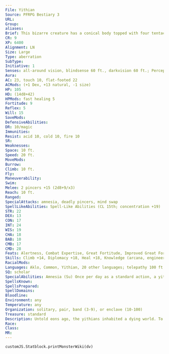 ```yaml
---
File: Yithian
Source: PFRPG Bestiary 3
URL: 
Group: 
aliases: 
Brief: This bizarre creature has a conical body topped with four tentacles tipped with pincers, tubes, and a tentacled, spherical head.
CR: 9
XP: 6400
Alignment: LN
Size: Large
Type: aberration
SubType: 
Initiative: 1
Senses: all-around vision, blindsense 60 ft., darkvision 60 ft.; Perception +25
Aura: 
AC: 23, touch 10, flat-footed 22
ACMods: (+1 Dex, +13 natural, -1 size)
HP: 105
HD: (14d8+42)
HPMods: fast healing 5
Fortitude: 9
Reflex: 5
Will: 15
SaveMods: 
DefensiveAbilities: 
DR: 10/magic
Immunities: 
Resist: acid 10, cold 10, fire 10
SR: 
Weaknesses: 
Space: 10 ft.
Speed: 20 ft.
MoveMods: 
Burrow: 
Climb: 10 ft.
Fly: 
Maneuverability: 
Swim: 
Melee: 2 pincers +15 (2d8+9/x3)
Reach: 10 ft.
Ranged: 
SpecialAttacks: amnesia, deadly pincers, mind swap
SpellLikeAbilities: Spell-Like Abilities (CL 15th; concentration +19)   At Will-astral projection (self only), detect thoughts (DC 16), hold monster (DC 19), modify memory (DC 18)
STR: 22
DEX: 13
CON: 17
INT: 24
WIS: 19
CHA: 18
BAB: 10
CMB: 17
CMD: 28
Feats: Alertness, Combat Expertise, Great Fortitude, Improved Great Fortitude, Improved Iron Will, Iron Will, Vital Strike
Skills: Climb +14, Diplomacy +18, Heal +18, Knowledge (arcana, engineering, geography, history) +21, Knowledge (planes) +24, Linguistics +21, Perception +25, Sense Motive +22, Use Magic Device +18
RacialMods: 
Languages: Aklo, Common, Yithian, 20 other languages; telepathy 100 ft.
SQ: scholar
SpecialAbilities: Amnesia (Su) Once per day as a standard action, a yithian can attempt to inflict amnesia on a target it is able to communicate telepathically with. A target can resist this  attack with a DC 21 Will save. If the target fails its save, it takes a permanent -4 penalty on Will saving throws and all skill checks, and loses all memories save for those the yithian chooses to leave intact. This effect can be cured by heal or greater restoration. This is a mind-affecting insanity effect. The save DC is Charisma-based.  Deadly Pincers (Ex) A yithian always applies 1-1/2 times its Strength modifier to damage dealt by its pincer attacks, and deals triple damage on a critical hit. Pincers are primary attacks for yithians.  Mind Swap (Su) As a full-round action, a yithian can trade minds with another living creature it is able to communicate telepathically with. This functions as magic jar, except the two minds trade bodies. An unwilling target can resist the mind swap with a DC 21 Will save, after which that particular yithian cannot attempt to swap minds with that creature again for 24 hours. The yithian can end the effect of this mind swap at any time and over any distance as a full-round action, instantly returning both minds to the proper bodies-if the yithian wishes, it may attempt to use its amnesia power on the other mind as a free action when it ends the mind swap in this way. This is a mind-affecting effect. The save DC is Charisma-based.  Scholar (Ex) Yithians treat all knowledge skills as class skills.
SpellsKnown: 
SpellsPrepared: 
SpellDomains: 
Bloodline: 
Environment: any
Temperature: any
Organization: solitary, pair, band (3-9), or enclave (10-100)
Treasure: standard
Description: Untold eons ago, the yithians inhabited a dying world. To escape their doomed planet, they cast their minds through time and space, eventually coming to rest in the strange, alien bodies they possess today. While these strange beings now reside in a distant galaxy, the yithians make use of their ability to astrally project to explore other planets, eager to find new worlds to explore.  When a yithian arrives upon a new world, it often swaps minds with the creatures it encounters there so as to experience that world as if it were a native. Those who spend time in a yithian's body rarely tell of the strange times they have experienced, for yithians guard themselves well, and leave those they use in this manner amnesiacs who remember the truth only as fragmentary nightmares.
Race: 
Class: 
MR: 
---
```

```dataviewjs
customJS.Statblock.printMonsterWiki(dv)
```

